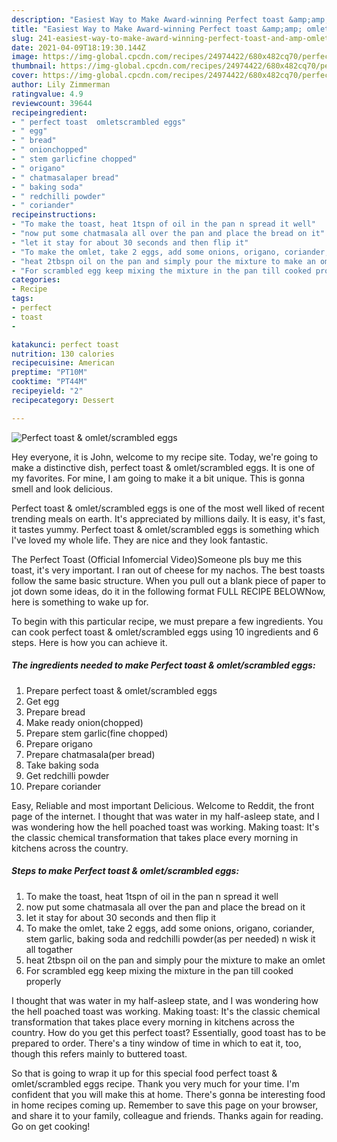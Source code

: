 ```yaml
---
description: "Easiest Way to Make Award-winning Perfect toast &amp;amp; omlet/scrambled eggs"
title: "Easiest Way to Make Award-winning Perfect toast &amp;amp; omlet/scrambled eggs"
slug: 241-easiest-way-to-make-award-winning-perfect-toast-and-amp-omlet-scrambled-eggs
date: 2021-04-09T18:19:30.144Z
image: https://img-global.cpcdn.com/recipes/24974422/680x482cq70/perfect-toast-omletscrambled-eggs-recipe-main-photo.jpg
thumbnail: https://img-global.cpcdn.com/recipes/24974422/680x482cq70/perfect-toast-omletscrambled-eggs-recipe-main-photo.jpg
cover: https://img-global.cpcdn.com/recipes/24974422/680x482cq70/perfect-toast-omletscrambled-eggs-recipe-main-photo.jpg
author: Lily Zimmerman
ratingvalue: 4.9
reviewcount: 39644
recipeingredient:
- " perfect toast  omletscrambled eggs"
- " egg"
- " bread"
- " onionchopped"
- " stem garlicfine chopped"
- " origano"
- " chatmasalaper bread"
- " baking soda"
- " redchilli powder"
- " coriander"
recipeinstructions:
- "To make the toast, heat 1tspn of oil in the pan n spread it well"
- "now put some chatmasala all over the pan and place the bread on it"
- "let it stay for about 30 seconds and then flip it"
- "To make the omlet, take 2 eggs, add some onions, origano, coriander, stem garlic, baking soda and redchilli powder(as per needed) n wisk it all togather"
- "heat 2tbspn oil on the pan and simply pour the mixture to make an omlet"
- "For scrambled egg keep mixing the mixture in the pan till cooked properly"
categories:
- Recipe
tags:
- perfect
- toast
- 

katakunci: perfect toast  
nutrition: 130 calories
recipecuisine: American
preptime: "PT10M"
cooktime: "PT44M"
recipeyield: "2"
recipecategory: Dessert

---
```



![Perfect toast &amp; omlet/scrambled eggs](https://img-global.cpcdn.com/recipes/24974422/680x482cq70/perfect-toast-omletscrambled-eggs-recipe-main-photo.jpg)

Hey everyone, it is John, welcome to my recipe site. Today, we're going to make a distinctive dish, perfect toast &amp; omlet/scrambled eggs. It is one of my favorites. For mine, I am going to make it a bit unique. This is gonna smell and look delicious.

Perfect toast &amp; omlet/scrambled eggs is one of the most well liked of recent trending meals on earth. It's appreciated by millions daily. It is easy, it's fast, it tastes yummy. Perfect toast &amp; omlet/scrambled eggs is something which I've loved my whole life. They are nice and they look fantastic.

The Perfect Toast (Official Infomercial Video)Someone pls buy me this toast, it&#39;s very important. I ran out of cheese for my nachos. The best toasts follow the same basic structure. When you pull out a blank piece of paper to jot down some ideas, do it in the following format FULL RECIPE BELOWNow, here is something to wake up for.


To begin with this particular recipe, we must prepare a few ingredients. You can cook perfect toast &amp; omlet/scrambled eggs using 10 ingredients and 6 steps. Here is how you can achieve it.

<!--inarticleads1-->

##### The ingredients needed to make Perfect toast &amp; omlet/scrambled eggs:

1. Prepare  perfect toast &amp; omlet/scrambled eggs
1. Get  egg
1. Prepare  bread
1. Make ready  onion(chopped)
1. Prepare  stem garlic(fine chopped)
1. Prepare  origano
1. Prepare  chatmasala(per bread)
1. Take  baking soda
1. Get  redchilli powder
1. Prepare  coriander


Easy, Reliable and most important Delicious. Welcome to Reddit, the front page of the internet. I thought that was water in my half-asleep state, and I was wondering how the hell poached toast was working. Making toast: It&#39;s the classic chemical transformation that takes place every morning in kitchens across the country. 

<!--inarticleads2-->

##### Steps to make Perfect toast &amp; omlet/scrambled eggs:

1. To make the toast, heat 1tspn of oil in the pan n spread it well
1. now put some chatmasala all over the pan and place the bread on it
1. let it stay for about 30 seconds and then flip it
1. To make the omlet, take 2 eggs, add some onions, origano, coriander, stem garlic, baking soda and redchilli powder(as per needed) n wisk it all togather
1. heat 2tbspn oil on the pan and simply pour the mixture to make an omlet
1. For scrambled egg keep mixing the mixture in the pan till cooked properly


I thought that was water in my half-asleep state, and I was wondering how the hell poached toast was working. Making toast: It&#39;s the classic chemical transformation that takes place every morning in kitchens across the country. How do you get this perfect toast? Essentially, good toast has to be prepared to order. There&#39;s a tiny window of time in which to eat it, too, though this refers mainly to buttered toast. 

So that is going to wrap it up for this special food perfect toast &amp; omlet/scrambled eggs recipe. Thank you very much for your time. I'm confident that you will make this at home. There's gonna be interesting food in home recipes coming up. Remember to save this page on your browser, and share it to your family, colleague and friends. Thanks again for reading. Go on get cooking!
